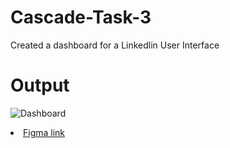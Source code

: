 # Cascade-Task-3
Created a dashboard for a Linkedlin User Interface
# Output
![Dashboard](https://user-images.githubusercontent.com/112626927/227642537-dfcca9d5-b596-44ea-9a22-84430f0a25ff.png)

<li><a
href="https://www.figma.com/proto/retiCaodosciur28zN3Ten/Dashboard-UI?page-id=0%3A1&node-id=1-2&viewport=418%2C344%2C0.42&scaling=scale-down"> Figma link </a>
